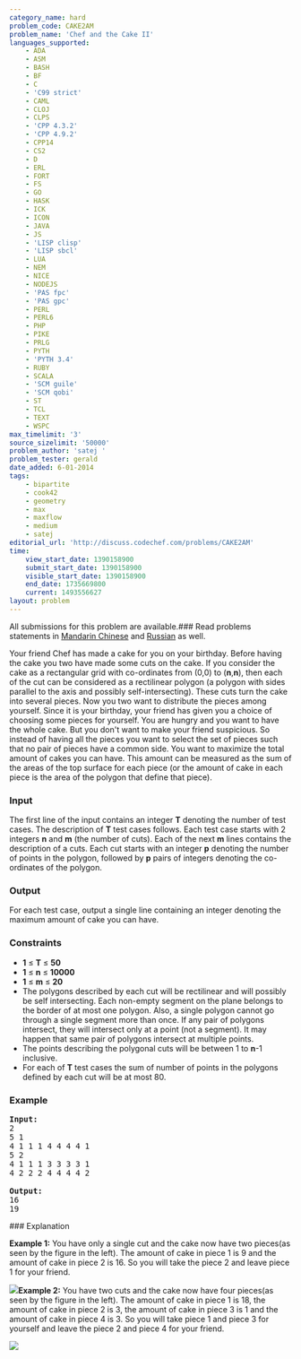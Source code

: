 ```yaml
---
category_name: hard
problem_code: CAKE2AM
problem_name: 'Chef and the Cake II'
languages_supported:
    - ADA
    - ASM
    - BASH
    - BF
    - C
    - 'C99 strict'
    - CAML
    - CLOJ
    - CLPS
    - 'CPP 4.3.2'
    - 'CPP 4.9.2'
    - CPP14
    - CS2
    - D
    - ERL
    - FORT
    - FS
    - GO
    - HASK
    - ICK
    - ICON
    - JAVA
    - JS
    - 'LISP clisp'
    - 'LISP sbcl'
    - LUA
    - NEM
    - NICE
    - NODEJS
    - 'PAS fpc'
    - 'PAS gpc'
    - PERL
    - PERL6
    - PHP
    - PIKE
    - PRLG
    - PYTH
    - 'PYTH 3.4'
    - RUBY
    - SCALA
    - 'SCM guile'
    - 'SCM qobi'
    - ST
    - TCL
    - TEXT
    - WSPC
max_timelimit: '3'
source_sizelimit: '50000'
problem_author: 'satej '
problem_tester: gerald
date_added: 6-01-2014
tags:
    - bipartite
    - cook42
    - geometry
    - max
    - maxflow
    - medium
    - satej
editorial_url: 'http://discuss.codechef.com/problems/CAKE2AM'
time:
    view_start_date: 1390158900
    submit_start_date: 1390158900
    visible_start_date: 1390158900
    end_date: 1735669800
    current: 1493556627
layout: problem
---
```

All submissions for this problem are available.###  Read problems statements in [Mandarin Chinese](http://www.codechef.com/download/translated/COOK42/mandarin/CAKE2AM.pdf) and [Russian](http://www.codechef.com/download/translated/COOK42/russian/CAKE2AM.pdf) as well.

Your friend Chef has made a cake for you on your birthday. Before having the cake you two have made some cuts on the cake. If you consider the cake as a rectangular grid with co-ordinates from (0,0) to (**n**,**n**), then each of the cut can be considered as a rectilinear polygon (a polygon with sides parallel to the axis and possibly self-intersecting). These cuts turn the cake into several pieces. Now you two want to distribute the pieces among yourself. Since it is your birthday, your friend has given you a choice of choosing some pieces for yourself. You are hungry and you want to have the whole cake. But you don't want to make your friend suspicious. So instead of having all the pieces you want to select the set of pieces such that no pair of pieces have a common side. You want to maximize the total amount of cakes you can have. This amount can be measured as the sum of the areas of the top surface for each piece (or the amount of cake in each piece is the area of the polygon that define that piece).

### Input

The first line of the input contains an integer **T** denoting the number of test cases. The description of **T** test cases follows. Each test case starts with 2 integers **n** and **m** (the number of cuts). Each of the next **m** lines contains the description of a cuts. Each cut starts with an integer **p** denoting the number of points in the polygon, followed by **p** pairs of integers denoting the co-ordinates of the polygon.

### Output

For each test case, output a single line containing an integer denoting the maximum amount of cake you can have.

### Constraints

- **1** ≤ **T** ≤ **50**
- **1** ≤ **n** ≤ **10000**
- **1** ≤ **m** ≤ **20**
- The polygons described by each cut will be rectilinear and will possibly be self intersecting. Each non-empty segment on the plane belongs to the border of at most one polygon. Also, a single polygon cannot go through a single segment more than once. If any pair of polygons intersect, they will intersect only at a point (not a segment). It may happen that same pair of polygons intersect at multiple points.
- The points describing the polygonal cuts will be between 1 to **n**-1 inclusive.
- For each of **T** test cases the sum of number of points in the polygons defined by each cut will be at most 80.

### Example

<pre><b>Input:</b>
2
5 1
4 1 1 1 4 4 4 4 1
5 2
4 1 1 1 3 3 3 3 1
4 2 2 2 4 4 4 4 2

<b>Output:</b>
16
19
</pre>### Explanation

**Example 1:** You have only a single cut and the cake now have two pieces(as seen by the figure in the left). The amount of cake in piece 1 is 9 and the amount of cake in piece 2 is 16. So you will take the piece 2 and leave piece 1 for your friend.

![](/download/extimages/77ea6c0d4a8a3a84ed5e2ca3778e0893.jpg)**Example 2:** You have two cuts and the cake now have four pieces(as seen by the figure in the left). The amount of cake in piece 1 is 18, the amount of cake in piece 2 is 3, the amount of cake in piece 3 is 1 and the amount of cake in piece 4 is 3. So you will take piece 1 and piece 3 for yourself and leave the piece 2 and piece 4 for your friend.

![](/download/extimages/489136338fea92ddcf04d32a4c5af729.jpg)
